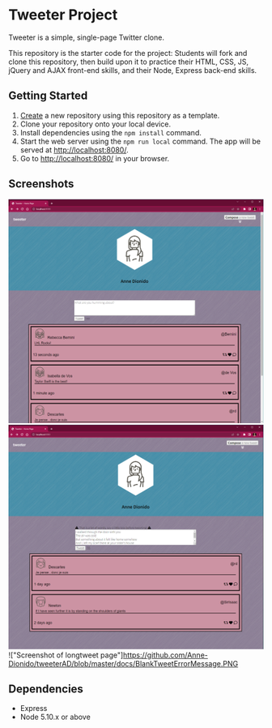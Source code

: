 # Tweeter Project

Tweeter is a simple, single-page Twitter clone.

This repository is the starter code for the project: Students will fork and clone this repository, then build upon it to practice their HTML, CSS, JS, jQuery and AJAX front-end skills, and their Node, Express back-end skills.

## Getting Started

1. [Create](https://docs.github.com/en/repositories/creating-and-managing-repositories/creating-a-repository-from-a-template) a new repository using this repository as a template.
2. Clone your repository onto your local device.
3. Install dependencies using the `npm install` command.
3. Start the web server using the `npm run local` command. The app will be served at <http://localhost:8080/>.
4. Go to <http://localhost:8080/> in your browser.

## Screenshots

!["Screenshot of home page"](https://github.com/Anne-Dionido/tweeterAD/blob/master/docs/TweeterHomePage.PNG)
!["Screenshot of BlankTweet page"](https://github.com/Anne-Dionido/tweeterAD/blob/master/docs/ErrorMessageTooMuchCharacters.PNG)
!["Screenshot of longtweet page"]https://github.com/Anne-Dionido/tweeterAD/blob/master/docs/BlankTweetErrorMessage.PNG


## Dependencies

- Express
- Node 5.10.x or above

